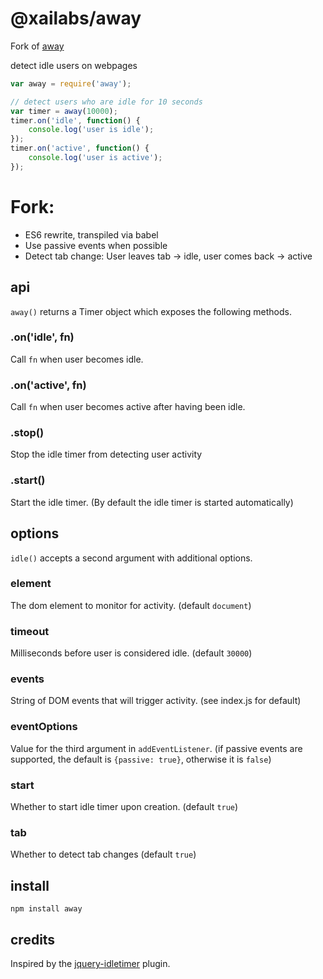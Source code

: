 # @xailabs/away

Fork of [away](https://www.npmjs.com/package/away)

detect idle users on webpages

```js
var away = require('away');

// detect users who are idle for 10 seconds
var timer = away(10000);
timer.on('idle', function() {
    console.log('user is idle');
});
timer.on('active', function() {
    console.log('user is active');
});
```

# Fork:

- ES6 rewrite, transpiled via babel
- Use passive events when possible
- Detect tab change: User leaves tab -> idle, user comes back -> active

## api

```away()``` returns a Timer object which exposes the following methods.

### .on('idle', fn)
Call ```fn``` when user becomes idle.

### .on('active', fn)
Call ```fn``` when user becomes active after having been idle.

### .stop()
Stop the idle timer from detecting user activity

### .start()
Start the idle timer. (By default the idle timer is started automatically)

## options

```idle()``` accepts a second argument with additional options.

### element
The dom element to monitor for activity. (default ```document```)

### timeout
Milliseconds before user is considered idle. (default ```30000```)

### events
String of DOM events that will trigger activity. (see index.js for default)

### eventOptions
Value for the third argument in `addEventListener`. (if passive events are supported, the default is ```{passive: true}```, otherwise it is ```false```)

### start
Whether to start idle timer upon creation. (default ```true```)

### tab
Whether to detect tab changes (default ```true```)

## install

```
npm install away
```

## credits

Inspired by the [jquery-idletimer](https://github.com/mikesherov/jquery-idletimer) plugin.
